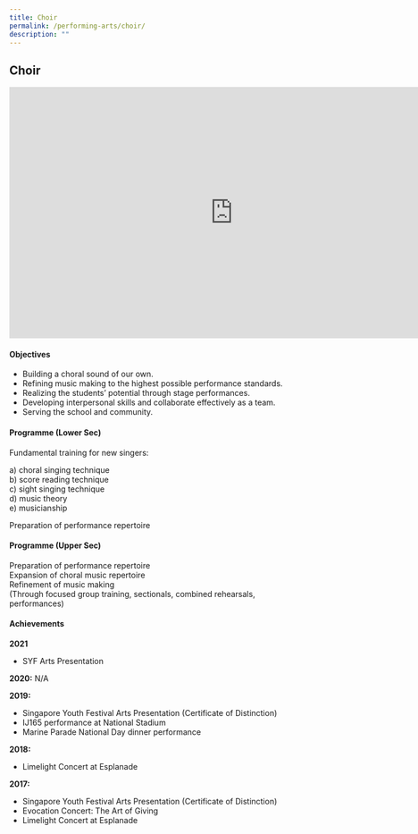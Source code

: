 ```yaml
---
title: Choir
permalink: /performing-arts/choir/
description: ""
---
```

## Choir

<iframe allowfullscreen="true" height="450" width="800" frameborder="0" src="https://docs.google.com/presentation/d/e/2PACX-1vSDLK664e9GnH5vac_xt1v1wn3ELsjXV50g_gqVfHfFb14CTyUdzBcXuk6GJd6DDSD_kn95aQf0P_mM/embed?start=false&amp;loop=false&amp;delayms=3000"></iframe>

#### Objectives

*   Building a choral sound of our own.
*   Refining music making to the highest possible performance standards.
*   Realizing the students’ potential through stage performances.
*   Developing interpersonal skills and collaborate effectively as a team.
*   Serving the school and community.

#### Programme (Lower Sec)

Fundamental training for new singers:

a) choral singing technique<br>
b) score reading technique<br>
c) sight singing technique<br>
d) music theory<br>
e) musicianship

Preparation of performance repertoire

#### Programme (Upper Sec)

Preparation of performance repertoire<br>
Expansion of choral music repertoire<br>
Refinement of music making<br>
(Through focused group training, sectionals, combined rehearsals, performances)

#### Achievements

**2021**  <br>
*   SYF Arts Presentation

**2020:**&nbsp;N/A

**2019:**<br>
*   Singapore Youth Festival Arts Presentation (Certificate of Distinction)
*   IJ165 performance at National Stadium
*   Marine Parade National Day dinner performance

**2018:**<br>
*   Limelight Concert at Esplanade

**2017:**<br>
*   Singapore Youth Festival Arts Presentation (Certificate of Distinction)
*   Evocation Concert: The Art of Giving
*   Limelight Concert at Esplanade